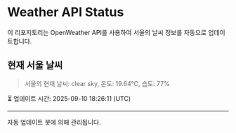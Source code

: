 
# Weather API Status

이 리포지토리는 OpenWeather API를 사용하여 서울의 날씨 정보를 자동으로 업데이트합니다.

## 현재 서울 날씨
> 서울의 현재 날씨: clear sky, 온도: 19.64°C, 습도: 77%

⏳ 업데이트 시간: 2025-09-10 18:26:11 (UTC)

---
자동 업데이트 봇에 의해 관리됩니다.
